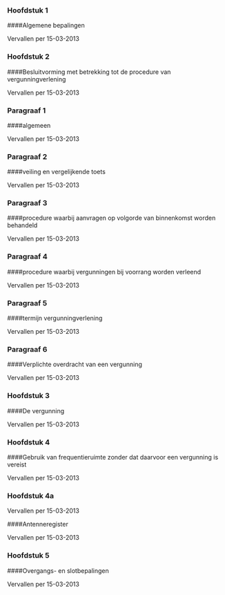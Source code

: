 <meta http-equiv='Content-Type' content='text/html; charset=utf-8' />

### Hoofdstuk  1  

####Algemene bepalingen

Vervallen per 15-03-2013 

### Hoofdstuk  2  

####Besluitvorming met betrekking tot de procedure van vergunningverlening

Vervallen per 15-03-2013 

### Paragraaf  1  

####algemeen 

Vervallen per 15-03-2013 

### Paragraaf  2  

####veiling en vergelijkende toets 

Vervallen per 15-03-2013 

### Paragraaf  3  

####procedure waarbij aanvragen op volgorde van binnenkomst worden behandeld 

Vervallen per 15-03-2013 

### Paragraaf  4  

####procedure waarbij vergunningen bij voorrang worden verleend 

Vervallen per 15-03-2013 

### Paragraaf  5  

####termijn vergunningverlening 

Vervallen per 15-03-2013 

### Paragraaf  6  

####Verplichte overdracht van een vergunning

Vervallen per 15-03-2013 

### Hoofdstuk  3  

####De vergunning

Vervallen per 15-03-2013 

### Hoofdstuk  4  

####Gebruik van frequentieruimte zonder dat daarvoor een vergunning is vereist

Vervallen per 15-03-2013 

### Hoofdstuk  4a  
Vervallen per 15-03-2013 

####Antenneregister

Vervallen per 15-03-2013 

### Hoofdstuk  5  

####Overgangs- en slotbepalingen

Vervallen per 15-03-2013 

